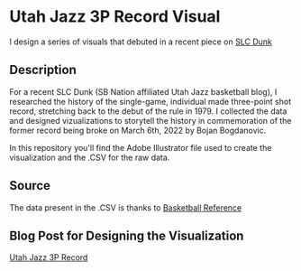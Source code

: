 # Utah Jazz 3P Record Visual

I design a series of visuals that debuted in a recent piece on [SLC Dunk](https://www.slcdunk.com/2022/3/7/22965491/utah-jazz-3pm-record-a-history-of-the-franchise)

## Description

For a recent SLC Dunk (SB Nation affiliated Utah Jazz basketball blog), I researched the history of the single-game, individual made three-point shot record, stretching back to the debut of the rule in 1979. I collected the data and designed vizualizations to storytell the history in commemoration of the former record being broke on March 6th, 2022 by Bojan Bogdanovic.

In this repository you'll find the Adobe Illustrator file used to create the visualization and the .CSV for the raw data.

## Source

The data present in the .CSV is thanks to [Basketball Reference](https://www.basketball-reference.com/)

## Blog Post for Designing the Visualization
[Utah Jazz 3P Record](https://www.adam-bushman.com/blog_posts/blog_utah-jazz-3p-record-visual_005.html)
